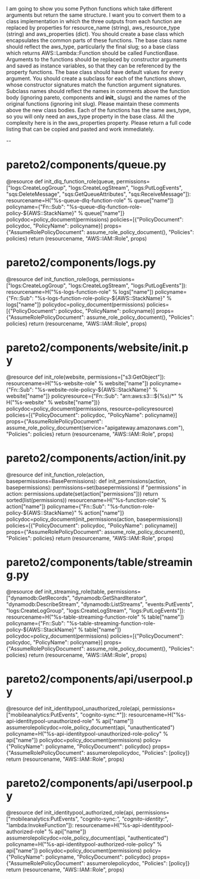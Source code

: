I am going to show you some Python functions which take different arguments but return the same structure. I want you to convert them to a class implementation in which the three outputs from each function are replaced by properties for resource_name (string), aws_resource_type (string) and aws_properties (dict). You should create a base class which encapsulates the common parts of these functions. The base class name should reflect the aws_type, particularly the final slug; so a base class which returns AWS::Lambda::Function should be called FunctionBase. Arguments to the functions should be replaced by constructor arguments and saved as instance variables, so that they can be referenced by the property functions. The base class should have default values for every argument. You should create a subclass for each of the functions shown, whose constructor signatures match the function argument signatures. Subclass names should reflect the names in comments above the function body (ignoring pareto, components and __init___ slugs) and the names of the original functions (ignoring init slug). Please maintain these comments above the new class bodies. Each of the functions has the same aws_type, so you will only need an aws_type property in the base class.  All the complexity here is in the aws_properties property. Please return a full code listing that can be copied and pasted and work immediately.

--

# pareto2/components/queue.py

@resource
def init_dlq_function_role(queue,
                           permissions=["logs:CreateLogGroup",
                                        "logs:CreateLogStream",
                                        "logs:PutLogEvents",
                                        "sqs:DeleteMessage",
                                        "sqs:GetQueueAttributes",
                                        "sqs:ReceiveMessage"]):
    resourcename=H("%s-queue-dlq-function-role" % queue["name"])
    policyname={"Fn::Sub": "%s-queue-dlq-function-role-policy-${AWS::StackName}" % queue["name"]}
    policydoc=policy_document(permissions)
    policies=[{"PolicyDocument": policydoc,
               "PolicyName": policyname}]
    props={"AssumeRolePolicyDocument": assume_role_policy_document(),
           "Policies": policies}
    return (resourcename,
            "AWS::IAM::Role",
            props)

# pareto2/components/logs.py

@resource
def init_function_role(logs,
                       permissions=["logs:CreateLogGroup",
                                    "logs:CreateLogStream",
                                    "logs:PutLogEvents"]):
    resourcename=H("%s-logs-function-role" % logs["name"])
    policyname={"Fn::Sub": "%s-logs-function-role-policy-${AWS::StackName}" % logs["name"]}
    policydoc=policy_document(permissions)
    policies=[{"PolicyDocument": policydoc,
               "PolicyName": policyname}]
    props={"AssumeRolePolicyDocument": assume_role_policy_document(),
           "Policies": policies}
    return (resourcename,
            "AWS::IAM::Role",
            props)

# pareto2/components/website/__init__.py

@resource
def init_role(website,
              permissions=["s3:GetObject"]):
    resourcename=H("%s-website-role" % website["name"])
    policyname={"Fn::Sub": "%s-website-role-policy-${AWS::StackName}" % website["name"]}
    policyresource={"Fn::Sub": "arn:aws:s3:::${%s}/*"  % H("%s-website" % website["name"])}
    policydoc=policy_document(permissions, resource=policyresource)
    policies=[{"PolicyDocument": policydoc,
               "PolicyName": policyname}]
    props={"AssumeRolePolicyDocument": assume_role_policy_document(service="apigateway.amazonaws.com"),
           "Policies": policies}
    return (resourcename,
            "AWS::IAM::Role",
            props)

# pareto2/components/action/__init__.py

@resource
def init_function_role(action, basepermissions=BasePermissions):
    def init_permissions(action, basepermissions):
        permissions=set(basepermissions)
        if "permissions" in action:
            permissions.update(set(action["permissions"]))
        return sorted(list(permissions))
    resourcename=H("%s-function-role" % action["name"])
    policyname={"Fn::Sub": "%s-function-role-policy-${AWS::StackName}" % action["name"]}
    policydoc=policy_document(init_permissions(action, basepermissions))
    policies=[{"PolicyDocument": policydoc,
               "PolicyName": policyname}]
    props={"AssumeRolePolicyDocument": assume_role_policy_document(),
           "Policies": policies}
    return (resourcename,
            "AWS::IAM::Role",
            props)

# pareto2/components/table/streaming.py

@resource
def init_streaming_role(table,
                        permissions=["dynamodb:GetRecords",
                                     "dynamodb:GetShardIterator",
                                     "dynamodb:DescribeStream",
                                     "dynamodb:ListStreams",
                                     "events:PutEvents",
                                     "logs:CreateLogGroup",
                                     "logs:CreateLogStream",
                                     "logs:PutLogEvents"]):
    resourcename=H("%s-table-streaming-function-role" % table["name"])
    policyname={"Fn::Sub": "%s-table-streaming-function-role-policy-${AWS::StackName}" % table["name"]}
    policydoc=policy_document(permissions)
    policies=[{"PolicyDocument": policydoc,
               "PolicyName": policyname}]
    props={"AssumeRolePolicyDocument": assume_role_policy_document(),
           "Policies": policies}
    return (resourcename,
            "AWS::IAM::Role",
            props)

# pareto2/components/api/userpool.py

@resource
def init_identitypool_unauthorized_role(api,
                                        permissions=["mobileanalytics:PutEvents",
                                                     "cognito-sync:*"]):
    resourcename=H("%s-api-identitypool-unauthorized-role" % api["name"])
    assumerolepolicydoc=role_policy_document(api, "unauthenticated")
    policyname=H("%s-api-identitypool-unauthorized-role-policy" % api["name"])
    policydoc=policy_document(permissions)
    policy={"PolicyName": policyname,
            "PolicyDocument": policydoc}
    props={"AssumeRolePolicyDocument": assumerolepolicydoc,
           "Policies": [policy]}
    return (resourcename, 
            "AWS::IAM::Role",
            props)

# pareto2/components/api/userpool.py

@resource
def init_identitypool_authorized_role(api,
                                      permissions=["mobileanalytics:PutEvents",
                                                   "cognito-sync:*",
                                                   "cognito-identity:*",
                                                   "lambda:InvokeFunction"]):
    resourcename=H("%s-api-identitypool-authorized-role" % api["name"])
    assumerolepolicydoc=role_policy_document(api, "authenticated")
    policyname=H("%s-api-identitypool-authorized-role-policy" % api["name"])
    policydoc=policy_document(permissions)
    policy={"PolicyName": policyname,
            "PolicyDocument": policydoc}
    props={"AssumeRolePolicyDocument": assumerolepolicydoc,
           "Policies": [policy]}
    return (resourcename, 
            "AWS::IAM::Role",
            props)
